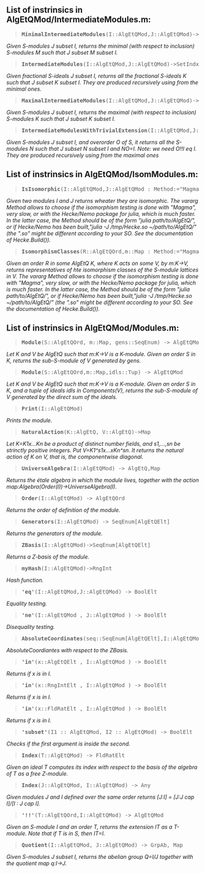 ## List of instrinsics in AlgEtQMod/IntermediateModules.m:

> <pre><b>MinimalIntermediateModules</b>(I::AlgEtQMod,J::AlgEtQMod)->SetIndx[AlgEtQMod]</pre>
*Given S-modules J subset I, returns the minimal (with respect to inclusion) S-modules M such that J subset M subset I.*

> <pre><b>IntermediateModules</b>(I::AlgEtQMod,J::AlgEtQMod)->SetIndx[AlgEtQMod]</pre>
*Given fractional S-ideals J subset I, returns all the fractional S-ideals K such that J subset K subset I. They are produced recursively using from the minimal ones.*

> <pre><b>MaximalIntermediateModules</b>(I::AlgEtQMod,J::AlgEtQMod)->SetIndx[AlgEtQMod]</pre>
*Given S-modules J subset I, returns the maximal (with respect to inclusion) S-modules K such that J subset K subset I.*

> <pre><b>IntermediateModulesWithTrivialExtension</b>(I::AlgEtQMod,J::AlgEtQMod,O::AlgEtQOrd)->SetIndx[AlgEtQMod]</pre>
*Given S-modules J subset I, and overorder O of S, it returns all the S-modules N such that J subset N subset I and NO=I. Note: we need O!!I eq I. They are produced recursively using from the maximal ones*


## List of instrinsics in AlgEtQMod/IsomModules.m:

> <pre><b>IsIsomorphic</b>(I::AlgEtQMod,J::AlgEtQMod : Method:="Magma") -> BoolElt</pre>
*Given two modules I and J returns wheater they are isomorphic.
The vararg Method allows to choose if the isomorphism testing is done with "Magma", very slow, or with the Hecke/Nemo package for julia, which is much faster.
In the latter case, the Method should be of the form "julia path/to/AlgEtQ/", or if Hecke/Nemo has been built,"julia -J /tmp/Hecke.so ~/path/to/AlgEtQ/" (the ".so" might be different according to your SO. See the documentation of Hecke.Build()).*

> <pre><b>IsomorphismClasses</b>(R::AlgEtQOrd,m::Map : Method:="Magma") -> SeqEnum[AlgEtQMod]</pre>
*Given an order R in some AlgEtQ K, where K acts on some V, by m:K->V, returns representatives of hte isomorphism classes of the S-module lattices in V.
The vararg Method allows to choose if the isomorphism testing is done with "Magma", very slow, or with the Hecke/Nemo package for julia, which is much faster.
In the latter case, the Method should be of the form "julia path/to/AlgEtQ/", or if Hecke/Nemo has been built,"julia -J /tmp/Hecke.so ~/path/to/AlgEtQ/" (the ".so" might be different according to your SO. See the documentation of Hecke.Build()).*


## List of instrinsics in AlgEtQMod/Modules.m:

> <pre><b>Module</b>(S::AlgEtQOrd, m::Map, gens::SeqEnum) -> AlgEtQMod</pre>
*Let K and V be AlgEtQ such that m:K->V is a K-module. Given an order S in K, returns the sub-S-module of V generated by gens.*

> <pre><b>Module</b>(S::AlgEtQOrd,m::Map,idls::Tup) -> AlgEtQMod</pre>
*Let K and V be AlgEtQ such that m:K->V is a K-module. Given an order S in K, and a tuple of ideals idls in Components(V), returns the sub-S-module of V generated by the direct sum of the ideals.*

> <pre><b>Print</b>(I::AlgEtQMod)</pre>
*Prints the module.*

> <pre><b>NaturalAction</b>(K::AlgEtQ, V::AlgEtQ)->Map</pre>
*Let K=K1x...Kn be a product of distinct number fields, and s1,...,sn be strinctly positive integers. Put V=K1^s1x...xKn^sn. It returns the natural action of K on V, that is, the componentwise diagonal.*

> <pre><b>UniverseAlgebra</b>(I::AlgEtQMod) -> AlgEtQ,Map</pre>
*Returns the étale algebra in which the module lives, together with the action map:Algebra(Order(I))->UniverseAlgebra(I).*

> <pre><b>Order</b>(I::AlgEtQMod) -> AlgEtQOrd</pre>
*Returns the order of definition of the module.*

> <pre><b>Generators</b>(I::AlgEtQMod) -> SeqEnum[AlgEtQElt]</pre>
*Returns the generators of the module.*

> <pre><b>ZBasis</b>(I::AlgEtQMod)->SeqEnum[AlgEtQElt]</pre>
*Returns a Z-basis of the module.*

> <pre><b>myHash</b>(I::AlgEtQMod)->RngInt</pre>
*Hash function.*

> <pre><b>'eq'</b>(I::AlgEtQMod,J::AlgEtQMod) -> BoolElt</pre>
*Equality testing.*

> <pre><b>'ne'</b>(I::AlgEtQMod , J::AlgEtQMod ) -> BoolElt</pre>
*Disequality testing.*

> <pre><b>AbsoluteCoordinates</b>(seq::SeqEnum[AlgEtQElt],I::AlgEtQMod) -> SeqEnum</pre>
*AbsoluteCoordiantes with respect to the ZBasis.*

> <pre><b>'in'</b>(x::AlgEtQElt , I::AlgEtQMod ) -> BoolElt</pre>
*Returns if x is in I.*

> <pre><b>'in'</b>(x::RngIntElt , I::AlgEtQMod ) -> BoolElt</pre>
*Returns if x is in I.*

> <pre><b>'in'</b>(x::FldRatElt , I::AlgEtQMod ) -> BoolElt</pre>
*Returns if x is in I.*

> <pre><b>'subset'</b>(I1 :: AlgEtQMod, I2 :: AlgEtQMod) -> BoolElt</pre>
*Checks if the first argument is inside the second.*

> <pre><b>Index</b>(T::AlgEtQMod) -> FldRatElt</pre>
*Given an ideal T computes its index with respect to the basis of the algebra of T as a free Z-module.*

> <pre><b>Index</b>(J::AlgEtQMod, I::AlgEtQMod) -> Any</pre>
*Given modules J and I defined over the same order returns [J:I] = [J:J cap I]/[I : J cap I].*

> <pre><b>'!!'</b>(T::AlgEtQOrd,I::AlgEtQMod) -> AlgEtQMod</pre>
*Given an S-module I and an order T, returns the extension IT as a T-module. Note that if T is in S, then IT=I.*

> <pre><b>Quotient</b>(I::AlgEtQMod, J::AlgEtQMod) -> GrpAb, Map</pre>
*Given S-modules J subset I, returns the abelian group Q=I/J together with the quotient map q:I->J.*


